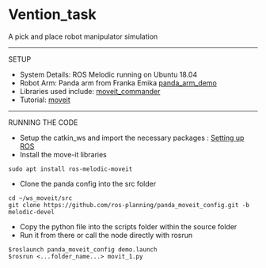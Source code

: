 # Vention_task
A pick and place robot manipulator simulation

*****
SETUP
* System Details: ROS Melodic running on Ubuntu 18.04
* Robot Arm: Panda arm from Franka Emika [panda_arm_demo](https://github.com/ros-planning/panda_moveit_config)
* Libraries used include: [moveit_commander](http://wiki.ros.org/moveit_commander)
* Tutorial: [moveit](http://docs.ros.org/en/melodic/api/moveit_tutorials/html/index.html#)

*****
RUNNING THE CODE
* Setup the catkin_ws and import the necessary packages : [Setting up ROS](https://github.com/Sathyanath42/ROS)
* Install the move-it libraries
~~~
sudo apt install ros-melodic-moveit
~~~
* Clone the panda config into the src folder
~~~
cd ~/ws_moveit/src
git clone https://github.com/ros-planning/panda_moveit_config.git -b melodic-devel
~~~
* Copy the python file into the scripts folder within the source folder
* Run it from there or call the node directly with rosrun
~~~
$roslaunch panda_moveit_config demo.launch
$rosrun <...folder_name...> movit_1.py

~~~
